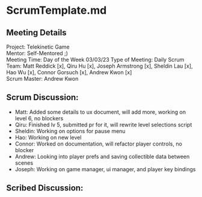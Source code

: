 # ScrumTemplate.md

## Meeting Details  

Project: Telekinetic Game  
Mentor: Self-Mentored ;)  
Meeting Time: Day of the Week 03/03/23
Type of Meeting: Daily Scrum  
Team: Matt Reddick [x], Qiru Hu [x], Joseph Armstrong [x], Sheldin Lau [x], Hao Wu [x], Connor Gorsuch [x], Andrew Kwon [x]  
Scrum Master: Andrew Kwon 

## Scrum Discussion:
- Matt: Added some details to ux document, will add more, working on level 6, no blockers 
- Qiru: Finished lv 5, submitted pr for it, will rewrite level selections script
- Sheldin: Working on options for pause menu
- Hao: Working on new level 
- Connor: Worked on documentation, will refactor player controls, no blocker 
- Andrew: Looking into player prefs and saving collectible data between scenes
- Joseph: Working on game manager, ui manager, and player key bindings

## Scribed Discussion:
